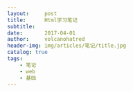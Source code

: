 ```yaml
---
layout:     post
title:      Html学习笔记
subtitle:   
date:       2017-04-01
author:     volcanohatred
header-img: img/articles/笔记/title.jpg
catalog: true
tags:
    - 笔记
    - web
    - 基础
---
```


